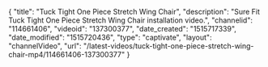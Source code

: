 {
    "title": "Tuck Tight One Piece Stretch Wing Chair",
    "description": "Sure Fit Tuck Tight One Piece Stretch Wing Chair installation video.",
    "channelid": "114661406",
    "videoid": "137300377",
    "date_created": "1515717339",
    "date_modified": "1515720436",
    "type": "captivate",
    "layout": "channelVideo",
    "url": "\/latest-videos\/tuck-tight-one-piece-stretch-wing-chair-mp4\/114661406-137300377"
}